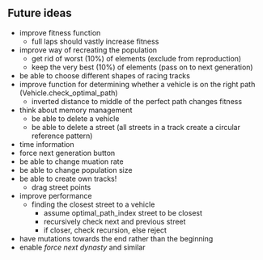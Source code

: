## Future ideas
- improve fitness function
  * full laps should vastly increase fitness
- improve way of recreating the population
  * get rid of worst (10%) of elements (exclude from reproduction)
  * keep the very best (10%) of elements (pass on to next generation)
- be able to choose different shapes of racing tracks
- improve function for determining whether a vehicle is on the right path (Vehicle.check_optimal_path)
  * inverted distance to middle of the perfect path changes fitness
- think about memory management
  * be able to delete a vehicle
  * be able to delete a street (all streets in a track create a circular reference pattern)
- time information
- force next generation button
- be able to change muation rate
- be able to change population size
- be able to create own tracks!
  * drag street points
- improve performance
  * finding the closest street to a vehicle
    * assume optimal_path_index street to be closest
    * recursively check next and previous street
    * if closer, check recursion, else reject
- have mutations towards the end rather than the beginning
- enable _force next dynasty_ and similar
